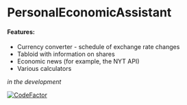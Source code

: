 # PersonalEconomicAssistant

#### Features:
- Currency converter - schedule of exchange rate changes
- Tabloid with information on shares
- Economic news (for example, the NYT API)
- Various calculators

*in the development*

[![CodeFactor](https://www.codefactor.io/repository/github/alan-shan/personaleconomicassistant/badge)](https://www.codefactor.io/repository/github/alan-shan/personaleconomicassistant)
